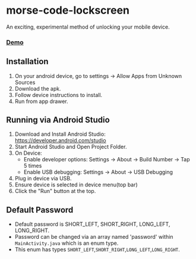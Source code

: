 # morse-code-lockscreen
An exciting, experimental method of unlocking your mobile device.

### [Demo](https://youtu.be/IFSO3dgt7O8)


## Installation
1. On your android device, go to settings -> Allow Apps from Unknown Sources
1. Download the apk.
1. Follow device instructions to install.
1. Run from app drawer.

## Running via Android Studio
1. Download and Install Android Studio: https://developer.android.com/studio
1. Start Android Studio and Open Project Folder.
1. On Device:
   - Enable developer options: Settings -> About -> Build Number -> Tap 5 times
   - Enable USB debugging: Settings -> About -> USB Debugging
1. Plug in device via USB.
1. Ensure device is selected in device menu(top bar)
1. Click the "Run" button at the top.


## Default Password
 - Default password is SHORT_LEFT, SHORT_RIGHT, LONG_LEFT, LONG_RIGHT. 
 - Password can be changed via an array named 'password' within ```MainActivity.java``` which is an enum type.
 - This enum has types ```SHORT_LEFT```,```SHORT_RIGHT```,```LONG_LEFT```,```LONG_RIGHT```.
